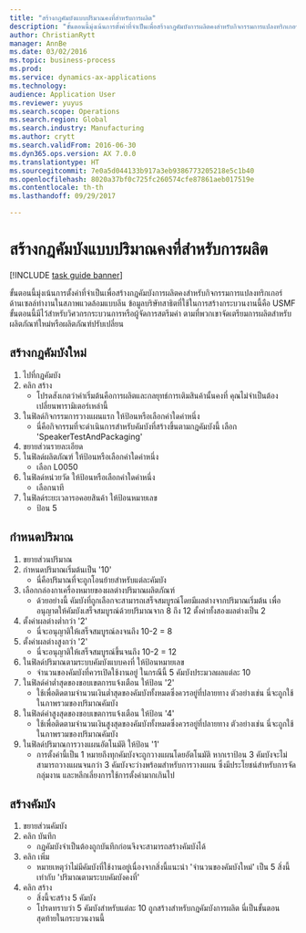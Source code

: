 ```yaml
--- 
title: "สร้างกฎคัมบังแบบปริมาณคงที่สำหรับการผลิต"
description: "ขั้นตอนนี้มุ่งเน้นการตั้งค่าที่จำเป็นเพื่อสร้างกฎคัมบังการผลิตคงสำหรับกิจกรรมการแปลงทริกเกอร์ ด้านเซลล์ทำงานในสภาพแวดล้อมแบบลีน "
author: ChristianRytt
manager: AnnBe
ms.date: 03/02/2016
ms.topic: business-process
ms.prod: 
ms.service: dynamics-ax-applications
ms.technology: 
audience: Application User
ms.reviewer: yuyus
ms.search.scope: Operations
ms.search.region: Global
ms.search.industry: Manufacturing
ms.author: crytt
ms.search.validFrom: 2016-06-30
ms.dyn365.ops.version: AX 7.0.0
ms.translationtype: HT
ms.sourcegitcommit: 7e0a5d044133b917a3eb9386773205218e5c1b40
ms.openlocfilehash: 8020a37bf0c725fc260574cfe87861aeb017519e
ms.contentlocale: th-th
ms.lasthandoff: 09/29/2017

---
```

# <a name="create-a-fixed-quantity-kanban-rule-for-manufacturing"></a>สร้างกฎคัมบังแบบปริมาณคงที่สำหรับการผลิต

[!INCLUDE [task guide banner](../../includes/task-guide-banner.md)]

ขั้นตอนนี้มุ่งเน้นการตั้งค่าที่จำเป็นเพื่อสร้างกฎคัมบังการผลิตคงสำหรับกิจกรรมการแปลงทริกเกอร์ ด้านเซลล์ทำงานในสภาพแวดล้อมแบบลีน  ข้อมูลบริษัทสาธิตที่ใช้ในการสร้างกระบวนงานนี้คือ USMF ขั้นตอนนี้มีไว้สำหรับวิศวกรกระบวนการหรือผู้จัดการสตรีมค่า ตามที่พวกเขาจัดเตรียมการผลิตสำหรับผลิตภัณฑ์ใหม่หรือผลิตภัณฑ์ปรับเปลี่ยน


## <a name="create-new-kanban-rule"></a>สร้างกฎคัมบังใหม่
1. ไปที่กฎคัมบัง
2. คลิก สร้าง
    * โปรดสังเกตว่าค่าเริ่มต้นคือการผลิตและกลยุทธ์การเติมสินค้านั้นคงที่  คุณไม่จำเป็นต้องเปลี่ยนพารามิเตอร์เหล่านี้  
3. ในฟิลด์กิจกรรมการวางแผนแรก ให้ป้อนหรือเลือกค่าใดค่าหนึ่ง
    * นี่คือกิจกรรมที่จะดำเนินการสำหรับคัมบังที่สร้างขึ้นตามกฎคัมบังนี้   เลือก 'SpeakerTestAndPackaging'  
4. ขยายส่วนรายละเอียด 
5. ในฟิลด์ผลิตภัณฑ์ ให้ป้อนหรือเลือกค่าใดค่าหนึ่ง
    * เลือก L0050  
6. ในฟิลด์หน่วยวัด ให้ป้อนหรือเลือกค่าใดค่าหนึ่ง
    * เลือกนาที  
7. ในฟิลด์ระยะเวลารอคอยสินค้า ให้ป้อนหมายเลข
    * ป้อน 5  

## <a name="set-quantities"></a>กำหนดปริมาณ
1. ขยายส่วนปริมาณ 
2. กำหนดปริมาณเริ่มต้นเป็น '10'
    * นี่คือปริมาณที่จะถูกโอนย้ายสำหรับแต่ละคัมบัง  
3. เลือกกล่องกาเครื่องหมายของผลต่างปริมาณผลิตภัณฑ์
    * ด้วยอย่างนี้ คัมบังที่ถูกเลือกจะสามารถเสร็จสมบูรณ์โดยมีผลต่างจากปริมาณเริ่มต้น   เพื่ออนุญาตให้คัมบังเสร็จสมบูรณ์ด้วยปริมาณจาก 8 ถึง 12 ตั้งค่าทั้งสองผลต่างเป็น 2  
4. ตั้งค่าผลต่างต่ำกว่า '2'
    * นี่จะอนุญาติให้เสร็จสมบูรณ์ลงจนถึง 10-2 = 8  
5. ตั้งค่าผลต่างสูงกว่า '2'
    * นี่จะอนุญาติให้เสร็จสมบูรณ์ขึ้นจนถึง 10-2 = 12  
6. ในฟิลด์ปริมาณตามระบบคัมบังแบบคงที่ ให้ป้อนหมายเลข
    * จำนวนของคัมบังที่ควรเปิดใช้งานอยู่  ในกรณีนี้ 5 คัมบังประมวลผลแต่ละ 10  
7. ในฟิลด์ค่าต่ำสุดของขอบเขตการแจ้งเตือน ให้ป้อน '2'
    * ใช้เพื่อติดตามจำนวนเงินต่ำสุดของคัมบังทั้งหมดซึ่งควรอยู่ที่ปลายทาง  ตัวอย่างเช่น นี่จะถูกใช้ในภาพรวมของปริมาณคัมบัง  
8. ในฟิลด์ค่าสูงสุดของขอบเขตการแจ้งเตือน ให้ป้อน '4'
    * ใช้เพื่อติดตามจำนวนเงินสูงสุดของคัมบังทั้งหมดซึ่งควรอยู่ที่ปลายทาง  ตัวอย่างเช่น นี่จะถูกใช้ในภาพรวมของปริมาณคัมบัง  
9. ในฟิลด์ปริมาณการวางแผนอัตโนมัติ ให้ป้อน '1'
    * การตั้งค่านี้เป็น 1 หมายถึงทุกคัมบังจะถูกวางแผนโดยอัตโนมัติ    หากเราป้อน 3 คัมบังจะไม่สามารถวางแผนจนกว่า 3 คัมบังจะว่างพร้อมสำหรับการวางแผน  ซึ่งมีประโยชน์สำหรับการจัดกลุ่มงาน และหลีกเลี่ยงการใช้การตั้งค่ามากเกินไป  

## <a name="create-kanbans"></a>สร้างคัมบัง
1. ขยายส่วนคัมบัง
2. คลิก บันทึก
    * กฎคัมบังจำเป็นต้องถูกบันทึกก่อนจึงจะสามารถสร้างคัมบังได้  
3. คลิก เพิ่ม
    * หมายเหตุว่าไม่มีคัมบังที่ใช้งานอยู่เนื่องจากสิ่งนี้แนะนำ 'จำนวนของคัมบังใหม่' เป็น 5 สิ่งนี้เท่ากับ 'ปริมาณตามระบบคัมบังคงที่'  
4. คลิก สร้าง
    * สิ่งนี้จะสร้าง 5 คัมบัง  
    * โปรดทราบว่า 5 คัมบังสำหรับแต่ละ 10 ถูกสร้างสำหรับกฎคัมบังการผลิต  นี่เป็นขั้นตอนสุดท้ายในกระบวนงานนี้  


